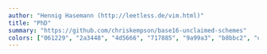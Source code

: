 ```yaml
---
author: "Hennig Hasemann (http://leetless.de/vim.html)"
title: "PhD"
summary: "https://github.com/chriskempson/base16-unclaimed-schemes"
colors: ["061229", "2a3448", "4d5666", "717885", "9a99a3", "b8bbc2", "dbdde0", "ffffff", "d07346", "f0a000", "fbd461", "99bf52", "72b9bf", "5299bf", "9989cc", "b08060"]
---
```

